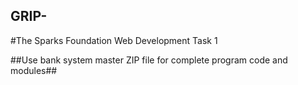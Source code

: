 ## GRIP-
#The Sparks Foundation Web Development Task 1


##Use bank system master ZIP file for complete program code and modules##


